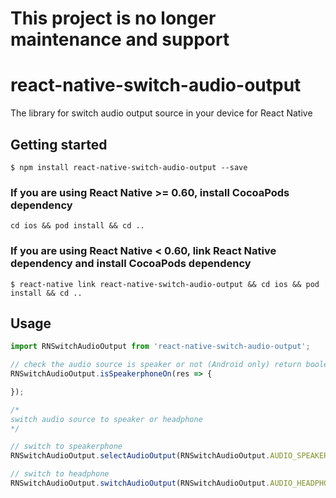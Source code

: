 # This project is no longer maintenance and support

# react-native-switch-audio-output
The library for switch audio output source in your device for React Native


## Getting started

`$ npm install react-native-switch-audio-output --save`

### If you are using React Native >= 0.60, install CocoaPods dependency

`cd ios && pod install && cd ..`

### If you are using React Native < 0.60, link React Native dependency and install CocoaPods dependency

`$ react-native link react-native-switch-audio-output && cd ios && pod install && cd ..`

## Usage
```javascript
import RNSwitchAudioOutput from 'react-native-switch-audio-output';

// check the audio source is speaker or not (Android only) return boolean
RNSwitchAudioOutput.isSpeakerphoneOn(res => {

});

/* 
switch audio source to speaker or headphone
*/

// switch to speakerphone
RNSwitchAudioOutput.selectAudioOutput(RNSwitchAudioOutput.AUDIO_SPEAKER)

// switch to headphone
RNSwitchAudioOutput.switchAudioOutput(RNSwitchAudioOutput.AUDIO_HEADPHONE)
```
